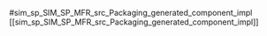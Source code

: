 #sim_sp_SIM_SP_MFR_src_Packaging_generated_component_impl
[[sim_sp_SIM_SP_MFR_src_Packaging_generated_component_impl]]
